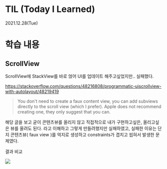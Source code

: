 # TIL (Today I Learned)

2021.12.28(Tue)

# 학습 내용

## ScrollView

ScrollView에 StackView를 바로 얹어 UI를 업데이트 해주고싶었지만.. 실패했다.

https://stackoverflow.com/questions/48216808/programmatic-uiscrollview-with-autolayout/48219419

>You don't need to create a faux content view, you can add subviews directly to the scroll view (which I prefer). Apple does not recommend creating one, they only suggest that you can.

해당 글을 보고 굳이 콘텐츠뷰를 올리지 않고 직접적으로 내가 구현하고싶은, 올리고싶은 뷰를 올려도 된다. 라고 이해하고 그렇게 만들려했지만 실패하였고, 실패한 이유는 단지 콘텐츠뷰( faux view )를 억지로 생성하고 constraints가 겹치고 씹혀서 발생한 문제였다. 

결과 비교

![](https://images.velog.io/images/yim2627/post/b81fca2f-cb2c-44e0-bd15-0203e96d54bd/image.png)

    